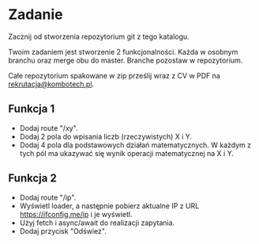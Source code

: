 # Zadanie

Zacznij od stworzenia repozytorium git z tego katalogu.

Twoim zadaniem jest stworzenie 2 funkcjonalności. Każda w osobnym branchu oraz merge obu do master.
Branche pozostaw w repozytorium. 

Całe repozytorium spakowane w zip prześlij wraz z CV w PDF na rekrutacja@kombotech.pl.

## Funkcja 1

- Dodaj route "/xy".
- Dodaj 2 pola do wpisania liczb (rzeczywistych) X i Y.
- Dodaj 4 pola dla podstawowych działań matematycznych. 
  W każdym z tych pól ma ukazywać się wynik operacji matematycznej na X i Y.

## Funkcja 2

- Dodaj route "/ip".
- Wyświetl loader, a następnie pobierz aktualne IP z URL https://ifconfig.me/ip i je wyświetl.
- Użyj fetch i async/await do realizacji zapytania.
- Dodaj przycisk "Odśwież".

